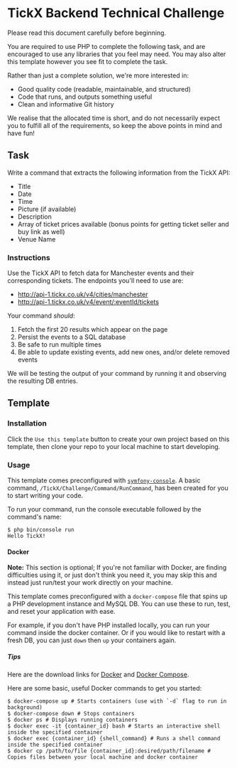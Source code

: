 # TickX Backend Technical Challenge

Please read this document carefully before beginning.

You are required to use PHP to complete the following task, and are encouraged to use any libraries that you
feel may need. You may also alter this template however you see fit to complete the task.

Rather than just a complete solution, we're more interested in:
- Good quality code (readable, maintainable, and structured)
- Code that runs, and outputs something useful
- Clean and informative Git history

We realise that the allocated time is short, and do not necessarily expect you to fulfill all of the requirements, so
keep the above points in mind and have fun!

## Task

Write a command that extracts the following information from the TickX API:
- Title
- Date
- Time
- Picture (if available)
- Description
- Array of ticket prices available (bonus points for getting ticket seller and buy link as well)
- Venue Name

### Instructions

Use the TickX API to fetch data for Manchester events and their corresponding tickets. The endpoints you'll need to
use are:
- http://api-1.tickx.co.uk/v4/cities/manchester
- http://api-1.tickx.co.uk/v4/event/:eventId/tickets

Your command _should_:
1. Fetch the first 20 results which appear on the page
3. Persist the events to a SQL database
4. Be safe to run multiple times
5. Be able to update existing events, add new ones, and/or delete removed events

We will be testing the output of your command by running it and observing the resulting DB entries.

## Template

### Installation

Click the `Use this template` button to create your own project based on this template, then clone your repo
to your local machine to start developing.

### Usage

This template comes preconfigured with [`symfony-console`](https://github.com/symfony/console). A basic command,
`/TickX/Challenge/Command/RunCommand`, has been created for you to start writing your code.

To run your command, run the console executable followed by the command's name:
```shell script
$ php bin/console run
Hello TickX!
```

#### Docker

**Note:** This section is optional; If you're not familiar with Docker, are finding difficulties using it, or just
don't think you need it, you may skip this and instead just run/test your work directly on your machine.

This template comes preconfigured with a `docker-compose` file that spins up a PHP development instance and MySQL DB.
You can use these to run, test, and reset your application with ease.

For example, if you don't have PHP installed locally, you can run your command inside the docker container.
Or if you would like to restart with a fresh DB, you can just `down` then `up` your containers again.

##### Tips

Here are the download links for [Docker](https://docs.docker.com/install/) and
[Docker Compose](https://docs.docker.com/compose/install/).

Here are some basic, useful Docker commands to get you started:
```shell script
$ docker-compose up # Starts containers (use with `-d` flag to run in background)
$ docker-compose down # Stops containers
$ docker ps # Displays running containers
$ docker exec -it {container_id} bash # Starts an interactive shell inside the specified container
$ docker exec {container_id} {shell_command} # Runs a shell command inside the specified container
$ docker cp /path/to/file {container_id}:desired/path/filename # Copies files between your local machine and docker container
```
